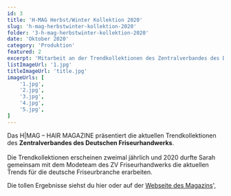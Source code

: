 ```yaml
---
id: 3
title: 'H-MAG Herbst/Winter Kollektion 2020'
slug: 'h-mag-herbstwinter-kollektion-2020'
folder: '3-h-mag-herbstwinter-kollektion-2020'
date: 'Oktober 2020'
category: 'Produktion'
featured: 2
excerpt: 'Mitarbeit an der Trendkollektionen des Zentralverbandes des Deutschen Friseurhandwerks'
listImageUrl: '1.jpg'
titleImageUrl: 'title.jpg'
imageUrls: [
    '1.jpg',
    '2.jpg',
    '3.jpg',
    '4.jpg',
    '5.jpg',
]
---
```


Das H|MAG – HAIR MAGAZINE präsentiert die aktuellen Trendkollektionen des <strong>Zentralverbandes des Deutschen Friseurhandwerks</strong>. <br> <br> Die Trendkollektionen erscheinen zweimal jährlich und 2020 durfte Sarah gemeinsam mit dem Modeteam des ZV Friseurhandwerks die aktuellen Trends für die deutsche Friseurbranche erarbeiten. 

Die tollen Ergebnisse siehst du hier oder auf der <a href="https://www.friseurhandwerk.de/hmag/das-team.html" target="_blank">Webseite des Magazins</a>',
